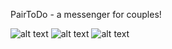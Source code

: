 PairToDo - a messenger for couples!


![alt text](https://pp.userapi.com/c836136/v836136401/5a849/7qVhaHTU8TM.jpg)
![alt text](https://pp.userapi.com/c836136/v836136401/5a853/frd_Bu6dP0Q.jpg)
![alt text](https://pp.userapi.com/c836136/v836136401/5a85d/lxmxcz0QXDs.jpg)

